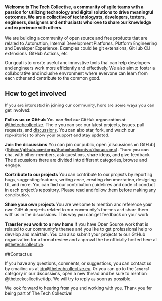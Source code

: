 #### Welcome to The Tech Collective, a community of agile teams with a passion for utilizing technology and digital solutions to drive meaningful outcomes. We are a collective of technologysts, developers, testers, engineers, designers and enthusiasts who love to share our knowledge and experience with others.

We are building a community of open source and free products that are related to Automation, Internal Development Platforms, Platform Engineering and Developer Experience. Examples could be git extensions, GitHub CLI extensions, GitHub Actions, etc.

Our goal is to create useful and innovative tools that can help developers and engineers work more efficiently and effectively. We also aim to foster a collaborative and inclusive environment where everyone can learn from each other and contribute to the common good.

## How to get involved
If you are interested in joining our community, here are some ways you can get involved:

**Follow us on GitHub**  You can find our GitHub organization at [@thetechcollective](https://github.com/thetechcollective). There you can see our latest projects, issues, pull requests, and [discussions](https://github.com/orgs/thetechcollective/discussions). You can also star, fork, and watch our repositories to show your support and stay updated.

**Join the discussions** You can join our public, open [discussions on GitHub]((https://github.com/orgs/thetechcollective/discussions). There you can chat with other members, ask questions, share ideas, and give feedback. The discussions there are divided into different categories, browse and engage.

**Contribute to our projects**  You can contribute to our projects by reporting bugs, suggesting features, writing code, creating documentation, designing UI, and more. You can find our contribution guidelines and code of conduct in each project’s repository. Please read and follow them before making any contribution.

**Share your own projects** You are welcome to mention and reference your own GitHub projects related to our community’s themes and share them with us in the discussions. This way you can get feedback on your work. 

**Transfer you work to a new home** If you have Open Source work that is related to our community’s themes and you like to get professional help to develop and maintain. You can also submit your projects to our GitHub organization for a formal review and approval the be officially hosted here at [@thetechcollective](https://github.com/thetechcollective).

##Contact us

If you have any questions, comments, or suggestions, you can contact us by emailing us at [idp@thetechcollective.eu](mailto:idp@thetechcollective.eu). Or you can go to the `General` category in our discussions, open a new thread and be sure to mention @theteckcollective/idp. We will try to reply as soon as possible.



We look forward to hearing from you and working with you. Thank you for being part of The Tech Collective!
